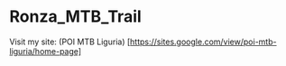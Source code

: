 # Ronza_MTB_Trail

Visit my site: (POI MTB Liguria) [https://sites.google.com/view/poi-mtb-liguria/home-page]
